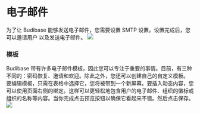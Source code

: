 # 电子邮件
为了让 Budibase 能够发送电子邮件，您需要设置 SMTP 设置。设置完成后，您可以邀请用户 以及发送电子邮件。
![](https://files.readme.io/20d66b2-smtp.png)

 

### 模板
Budibase 带有许多电子邮件模板，因此您可以专注于重要的事情。目前，有三种不同的：密码恢复、邀请和欢迎。除此之外，您还可以创建自己的自定义模板。
要编辑模板，只需在表格中选择它，您将被带到一个新屏幕。要插入动态内容，您可以使用页面右侧的绑定。这样可以更轻松地包含用户的电子邮件、组织的徽标或组织的名称等内容。当你完成点击预览按钮以确保它看起来不错。然后点击保存。
![](https://files.readme.io/11c9942-templates.png)
